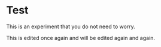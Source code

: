 # Test

This is an experiment that you do not need to worry.

This is edited once again and will be edited again and again.
